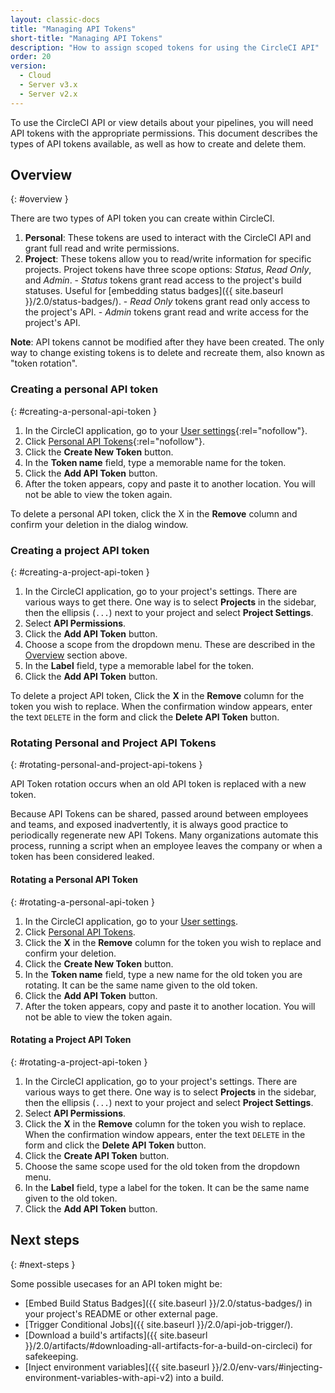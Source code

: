 ```yaml
---
layout: classic-docs
title: "Managing API Tokens"
short-title: "Managing API Tokens"
description: "How to assign scoped tokens for using the CircleCI API"
order: 20
version:
  - Cloud
  - Server v3.x
  - Server v2.x
---
```


To use the CircleCI API or view details about your pipelines, you will need API tokens with the appropriate permissions. This document describes the types of API tokens available, as well as how to create and delete them.

## Overview
{: #overview }

There are two types of API token you can create within CircleCI.

  1. **Personal**: These tokens are used to interact with the CircleCI API and grant full read and write permissions.
  2. **Project**: These tokens allow you to read/write information for specific projects. Project tokens have three scope options: _Status_, _Read Only_, and _Admin_.
    - _Status_ tokens grant read access to the project's build statuses. Useful for [embedding status badges]({{ site.baseurl }}/2.0/status-badges/).
    - _Read Only_ tokens grant read only access to the project's API.
    - _Admin_ tokens grant read and write access for the project's API.

**Note**: API tokens cannot be modified after they have been created. The only way to change existing tokens is to delete and recreate them, also known as "token rotation".

### Creating a personal API token
{: #creating-a-personal-api-token }

  1. In the CircleCI application, go to your [User settings](https://app.circleci.com/settings/user){:rel="nofollow"}.
  2. Click [Personal API Tokens](https://app.circleci.com/settings/user/tokens){:rel="nofollow"}.
  3. Click the **Create New Token** button.
  4. In the **Token name** field, type a memorable name for the token.
  5. Click the **Add API Token** button.
  6. After the token appears, copy and paste it to another location. You will not be able to view the token again.

To delete a personal API token, click the X in the **Remove** column and confirm your deletion in the dialog window.

### Creating a project API token
{: #creating-a-project-api-token }

  1. In the CircleCI application, go to your project's settings. There are various ways to get there. One way is to select **Projects** in the sidebar, then the ellipsis (`...`) next to your project and select **Project Settings**.
  2. Select **API Permissions**.
  3. Click the **Add API Token** button.
  4. Choose a scope from the dropdown menu. These are described in the [Overview](#overview) section above.
  5. In the **Label** field, type a memorable label for the token.
  6. Click the **Add API Token** button.

To delete a project API token, Click the **X** in the **Remove** column for the token you wish to replace. When the confirmation window appears, enter the text `DELETE` in the form and click the **Delete API Token** button.


### Rotating Personal and Project API Tokens
{: #rotating-personal-and-project-api-tokens }

API Token rotation occurs when an old API token is replaced with a new token.

Because API Tokens can be shared, passed around between employees and teams, and exposed inadvertently, it is always good practice to periodically regenerate new API Tokens. Many organizations automate this process, running a script when an employee leaves the company or when a token has been considered leaked.

#### Rotating a Personal API Token
{: #rotating-a-personal-api-token }

1. In the CircleCI application, go to your [User settings](https://app.circleci.com/settings/user).
1. Click [Personal API Tokens](https://app.circleci.com/settings/user/tokens).
1. Click the **X** in the **Remove** column for the token you wish to replace and confirm your deletion.
1. Click the **Create New Token** button.
1. In the **Token name** field, type a new name for the old token you are rotating. It can be the same name given to the old token.
1. Click the **Add API Token** button.
1. After the token appears, copy and paste it to another location. You will not be able to view the token again.

#### Rotating a Project API Token
{: #rotating-a-project-api-token }

1. In the CircleCI application, go to your project's settings. There are various ways to get there. One way is to select **Projects** in the sidebar, then the ellipsis (`...`) next to your project and select **Project Settings**.
1. Select **API Permissions**.
1. Click the **X** in the **Remove** column for the token you wish to replace. When the confirmation window appears, enter the text `DELETE` in the form and click the **Delete API Token** button.
1. Click the **Create API Token** button.
1. Choose the same scope used for the old token from the dropdown menu.
1. In the **Label** field, type a label for the token. It can be the same name given to the old token.
1. Click the **Add API Token** button.

## Next steps
{: #next-steps }

Some possible usecases for an API token might be:

  - [Embed Build Status Badges]({{ site.baseurl }}/2.0/status-badges/) in your project's README or other external page.
  - [Trigger Conditional Jobs]({{ site.baseurl }}/2.0/api-job-trigger/).
  - [Download a build's artifacts]({{ site.baseurl }}/2.0/artifacts/#downloading-all-artifacts-for-a-build-on-circleci) for safekeeping.
  - [Inject environment variables]({{ site.baseurl }}/2.0/env-vars/#injecting-environment-variables-with-api-v2) into a build.
